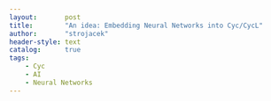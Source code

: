 ```yaml
---
layout:       post
title:        "An idea: Embedding Neural Networks into Cyc/CycL"
author:       "strojacek"
header-style: text
catalog:      true
tags:
    - Cyc
    - AI
	- Neural Networks
---
```


>



